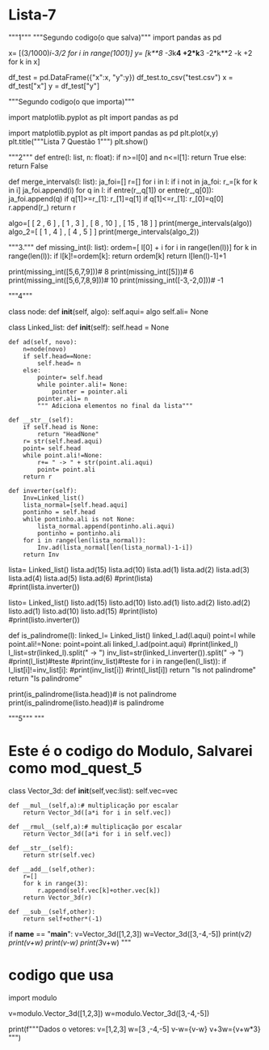 # Lista-7
"""1"""
"""Segundo codigo(o que salva)"""
import pandas as pd

x= [(3/1000)*i-3/2 for i in range(1001)]
y= [k**8 -3*k**4  +2*k**3  -2*k**2 -k +2 for k in x]

df_test = pd.DataFrame({"x":x, "y":y})
df_test.to_csv("test.csv")
x = df_test["x"]
y = df_test["y"]


"""Segundo codigo(o que importa)"""

import matplotlib.pyplot as plt
import pandas as pd

import matplotlib.pyplot as plt
import pandas as pd
plt.plot(x,y)
plt.title("""Lista 7
Questão 1""")
plt.show()

"""2"""
def entre(l: list, n: float):
    if n>=l[0] and n<=l[1]:
        return True
    else:
        return False

def merge_intervals(l: list):
    ja_foi=[]
    r=[]
    for i in l:
        if i not in ja_foi:
            r_=[k for k in i]
            ja_foi.append(i)
            for q in l:
                if entre(r_,q[1]) or entre(r_,q[0]):
                    ja_foi.append(q)
                    if q[1]>=r_[1]:
                        r_[1]=q[1]
                    if q[1]<=r_[1]:
                        r_[0]=q[0]
            r.append(r_)
    return r

algo=[ [ 2 , 6 ] , [ 1 , 3 ] , [ 8 , 10 ] , [ 15 , 18 ] ]
print(merge_intervals(algo))
algo_2=[ [ 1 , 4 ] , [ 4 , 5 ] ]
print(merge_intervals(algo_2))

"""3."""
def missing_int(l: list):
  ordem=[ l[0] + i for i in range(len(l))]
  for k in range(len(l)):
    if l[k]!=ordem[k]:
      return ordem[k]
  return l[len(l)-1]+1
  
print(missing_int([5,6,7,9]))# 8
print(missing_int([5]))# 6
print(missing_int([5,6,7,8,9]))# 10
print(missing_int([-3,-2,0]))# -1


"""4"""

class node:
    def __init__(self, algo):
        self.aqui= algo
        self.ali= None

class Linked_list:
    def __init__(self):
        self.head = None
        
    def ad(self, novo):
        n=node(novo)
        if self.head==None:
            self.head= n
        else:
            pointer= self.head
            while pointer.ali!= None:
                pointer = pointer.ali
            pointer.ali= n
            """ Adiciona elementos no final da lista"""
    
    def __str__(self):
        if self.head is None:
            return "HeadNone" 
        r= str(self.head.aqui)
        point= self.head
        while point.ali!=None:
            r+= " -> " + str(point.ali.aqui)
            point= point.ali
        return r

    def inverter(self):
        Inv=Linked_list()
        lista_normal=[self.head.aqui]
        pontinho = self.head
        while pontinho.ali is not None:
            lista_normal.append(pontinho.ali.aqui)
            pontinho = pontinho.ali
        for i in range(len(lista_normal)):
            Inv.ad(lista_normal[len(lista_normal)-1-i])
        return Inv
        
lista= Linked_list()
lista.ad(15)
lista.ad(10)
lista.ad(1)
lista.ad(2)
lista.ad(3)
lista.ad(4)
lista.ad(5)
lista.ad(6)
#print(lista)  
#print(lista.inverter())

listo= Linked_list()
listo.ad(15)
listo.ad(10)
listo.ad(1)
listo.ad(2)
listo.ad(2)
listo.ad(1)
listo.ad(10)
listo.ad(15)
#print(listo)  
#print(listo.inverter())

def is_palindrome(l):
    linked_l= Linked_list()
    linked_l.ad(l.aqui)
    point=l
    while point.ali!=None:
        point=point.ali
        linked_l.ad(point.aqui)
    #print(linked_l)
    l_list=str(linked_l).split(" -> ")
    inv_list=str(linked_l.inverter()).split(" -> ")
    #print(l_list)#teste
    #print(inv_list)#teste 
    for i in range(len(l_list)):
        if l_list[i]!=inv_list[i]:
            #print(inv_list[i])
            #rint(l_list[i])
            return "Is not palindrome"
    return "Is palindrome"


print(is_palindrome(lista.head))# is not palindrome
print(is_palindrome(listo.head))# is palindrome


"""5"""
"""
# Este é o codigo do Modulo, Salvarei como mod_quest_5
class Vector_3d:
    def __init__(self,vec:list):
        self.vec=vec
    
    def __mul__(self,a):# multiplicação por escalar
        return Vector_3d([a*i for i in self.vec])
    
    def __rmul__(self,a):# multiplicação por escalar
        return Vector_3d([a*i for i in self.vec])
    
    def __str__(self):
        return str(self.vec)
    
    def __add__(self,other):
        r=[]
        for k in range(3):
            r.append(self.vec[k]+other.vec[k])
        return Vector_3d(r)

    def __sub__(self,other):
        return self+other*(-1)

if __name__ == "__main__":
    v=Vector_3d([1,2,3])
    w=Vector_3d([3,-4,-5])
    print(v*2)
    print(v+w)
    print(v-w)
    print(3*v+w)
"""

# codigo que usa
import modulo

v=modulo.Vector_3d([1,2,3])
w=modulo.Vector_3d([3,-4,-5])

print(f"""Dados o vetores:
      v=[1,2,3]
      w=[3 ,-4,-5]
      v-w={v-w}
      v+3w={v+w*3}
      """)
